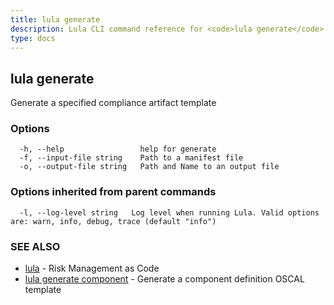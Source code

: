 ```yaml
---
title: lula generate
description: Lula CLI command reference for <code>lula generate</code>.
type: docs
---
```

## lula generate

Generate a specified compliance artifact template

### Options

```
  -h, --help                 help for generate
  -f, --input-file string    Path to a manifest file
  -o, --output-file string   Path and Name to an output file
```

### Options inherited from parent commands

```
  -l, --log-level string   Log level when running Lula. Valid options are: warn, info, debug, trace (default "info")
```

### SEE ALSO

* [lula](/cli-commands/lula/)	 - Risk Management as Code
* [lula generate component](/cli-commands/lula_generate_component/)	 - Generate a component definition OSCAL template

